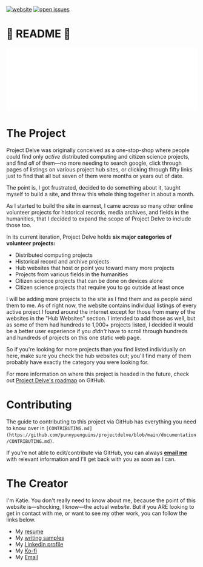 [![website](https://img.shields.io/website?down_color=critical&down_message=down&up_color=brightgreen&up_message=up&url=https%3A%2F%2Fprojectdelve.com%2F)](https://projectdelve.com/) [![open issues](https://img.shields.io/github/issues-raw/punnypenguins/projectdelve?logoColor=orange)](https://github.com/punnypenguins/projectdelve/issues)

# 📘 README 📘

![alt text](https://github.com/punnypenguins/projectdelve/blob/main/public/images/project-delve-logo.png)

# The Project

Project Delve was originally conceived as a one-stop-shop where people could find only *active* distributed computing and citizen science projects, and find *all* of them—no more needing to search google, click through pages of listings on various project hub sites, or clicking through fifty links just to find that all but seven of them were months or years out of date.

The point is, I got frustrated, decided to do something about it, taught myself to build a site, and threw this whole thing together in about a month.

As I started to build the site in earnest, I came across so many other online volunteer projects for historical records, media archives, and fields in the humanities, that I decided to expand the scope of Project Delve to include those too.

In its current iteration, Project Delve holds **six major categories of volunteer projects:**
- Distributed computing projects
- Historical record and archive projects
- Hub websites that host or point you toward many more projects
- Projects from various fields in the humanities
- Citizen science projects that can be done on devices alone
- Citizen science projects that require you to go outside at least once

I will be adding more projects to the site as I find them and as people send them to me. As of right now, the website contains individual listings of every active project I found around the internet except for those from many of the websites in the "Hub Websites" section. I intended to add those as well, but as some of them had hundreds to 1,000+ projects listed, I decided it would be a better user experience if you *didn't* have to scroll through hundreds and hundreds of projects on this one static web page.

So if you're looking for more projects than you find listed individually on here, make sure you check the hub websites out; you'll find many of them probably have exactly the category you were looking for.

For more information on where this project is headed in the future, check out [Project Delve's roadmap]() on GitHub.

# Contributing

The guide to contributing to this project via GitHub has everything you need to know over in `[CONTRIBUTING.md](https://github.com/punnypenguins/projectdelve/blob/main/documentation/CONTRIBUTING.md)`.

If you're not able to edit/contribute via GitHub, you can always [**email me**](kgeerling@protonmail.com) with relevant information and I'll get back with you as soon as I can.

# The Creator

I'm Katie. You don't really need to know about me, because the point of this website is—shocking, I know—the actual *website*. But if you ARE looking to get in contact with me, or want to see my other work, you can follow the links below.
- My [resume](https://punnypenguins.github.io/)
- My [writing samples](https://github.com/punnypenguins/writing-samples/tree/main/Documentation)
- My [LinkedIn profile](https://www.linkedin.com/in/katherine-geerling-774929111)
- My [Ko-fi](https://ko-fi.com/punnypenguins)
- My [Email](kgeerling@protonmail.com)
